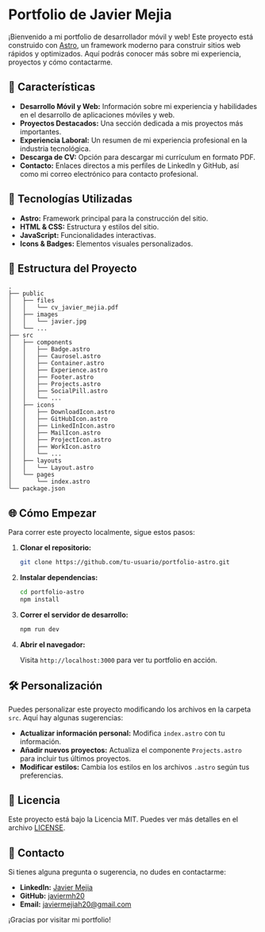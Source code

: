 
# Portfolio de Javier Mejia

¡Bienvenido a mi portfolio de desarrollador móvil y web! Este proyecto está construido con [Astro](https://astro.build/), un framework moderno para construir sitios web rápidos y optimizados. Aquí podrás conocer más sobre mi experiencia, proyectos y cómo contactarme.

## 🌟 Características

- **Desarrollo Móvil y Web:** Información sobre mi experiencia y habilidades en el desarrollo de aplicaciones móviles y web.
- **Proyectos Destacados:** Una sección dedicada a mis proyectos más importantes.
- **Experiencia Laboral:** Un resumen de mi experiencia profesional en la industria tecnológica.
- **Descarga de CV:** Opción para descargar mi currículum en formato PDF.
- **Contacto:** Enlaces directos a mis perfiles de LinkedIn y GitHub, así como mi correo electrónico para contacto profesional.

## 🚀 Tecnologías Utilizadas

- **Astro:** Framework principal para la construcción del sitio.
- **HTML & CSS:** Estructura y estilos del sitio.
- **JavaScript:** Funcionalidades interactivas.
- **Icons & Badges:** Elementos visuales personalizados.

## 📂 Estructura del Proyecto

```
.
├── public
│   ├── files
│   │   └── cv_javier_mejia.pdf
│   ├── images
│   │   └── javier.jpg
│   └── ...
├── src
│   ├── components
│   │   ├── Badge.astro
│   │   ├── Caurosel.astro
│   │   ├── Container.astro
│   │   ├── Experience.astro
│   │   ├── Footer.astro
│   │   ├── Projects.astro
│   │   ├── SocialPill.astro
│   │   └── ...
│   ├── icons
│   │   ├── DownloadIcon.astro
│   │   ├── GitHubIcon.astro
│   │   ├── LinkedInIcon.astro
│   │   ├── MailIcon.astro
│   │   ├── ProjectIcon.astro
│   │   ├── WorkIcon.astro
│   │   └── ...
│   ├── layouts
│   │   └── Layout.astro
│   └── pages
│       └── index.astro
└── package.json
```

## 🌐 Cómo Empezar

Para correr este proyecto localmente, sigue estos pasos:

1. **Clonar el repositorio:**

   ```bash
   git clone https://github.com/tu-usuario/portfolio-astro.git
   ```

2. **Instalar dependencias:**

   ```bash
   cd portfolio-astro
   npm install
   ```

3. **Correr el servidor de desarrollo:**

   ```bash
   npm run dev
   ```

4. **Abrir el navegador:**
   
   Visita `http://localhost:3000` para ver tu portfolio en acción.

## 🛠️ Personalización

Puedes personalizar este proyecto modificando los archivos en la carpeta `src`. Aquí hay algunas sugerencias:

- **Actualizar información personal:** Modifica `index.astro` con tu información.
- **Añadir nuevos proyectos:** Actualiza el componente `Projects.astro` para incluir tus últimos proyectos.
- **Modificar estilos:** Cambia los estilos en los archivos `.astro` según tus preferencias.

## 📄 Licencia

Este proyecto está bajo la Licencia MIT. Puedes ver más detalles en el archivo [LICENSE](LICENSE).

## 🤝 Contacto

Si tienes alguna pregunta o sugerencia, no dudes en contactarme:

- **LinkedIn:** [Javier Mejia](https://www.linkedin.com/in/javier-mejia-751b62231)
- **GitHub:** [javiermh20](https://github.com/javiermh20)
- **Email:** [javiermejiah20@gmail.com](mailto:javiermejiah20@gmail.com)

¡Gracias por visitar mi portfolio!
